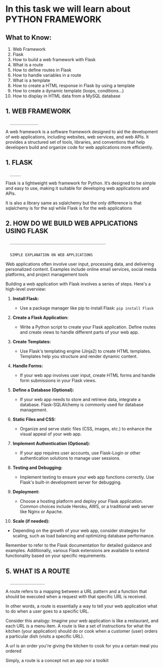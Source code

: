 # In this task we will learn about PYTHON FRAMEWORK

## What to Know:

1. Web Framework
2. Flask
3. How to build a web framework with Flask
4. What is a route 
5. How to define routes in Flask
6. How to handle variables in a route
6. What is a template
7. How to create a HTML response in Flask by using a template
8. How to create a dynamic template (loops, conditions…)
9. How to display in HTML data from a MySQL database





## 1. WEB FRAMEWORK
      _____________

A web framework is a software framework designed to aid 
the development of web applications, including websites, 
web services, and web APIs. It provides a structured set of tools, 
libraries, and conventions that help developers build and organize 
code for web applications more efficiently.


## 1. FLASK
      _____

Flask is a lightweight web framework for Python. 
It’s designed to be simple and easy to use, 
making it suitable for developing 
web applications and APIs.

It is also a library same as sqlalchemy but the 
only difference is that sqlalchemy is for the sql
while Flask is for the web applications






## 2. HOW DO WE BUILD WEB APPLICATIONS USING FLASK
      ____________________________________________
    
     
      SIMPLE EXPLANATION ON WEB APPLICATIONS

Web applications often involve user input, 
processing data, and delivering personalized 
content. Examples include online
email services, social media platforms, 
and project management tools


Building a web application with Flask involves a series of steps. 
Here's a high-level overview:

1. **Install Flask:**
   - Use a package manager like pip to install Flask: `pip install Flask`

2. **Create a Flask Application:**
   - Write a Python script to create your Flask application. Define routes and create views to handle different parts of your web app.

3. **Create Templates:**
   - Use Flask's templating engine (Jinja2) to create HTML templates. Templates help you structure and render dynamic content.

4. **Handle Forms:**
   - If your web app involves user input, create HTML forms and handle form submissions in your Flask views.

5. **Define a Database (Optional):**
   - If your web app needs to store and retrieve data, integrate a database. Flask-SQLAlchemy is commonly used for database management.

6. **Static Files and CSS:**
   - Organize and serve static files (CSS, images, etc.) to enhance the visual appeal of your web app.

7. **Implement Authentication (Optional):**
   - If your app requires user accounts, use Flask-Login or other authentication solutions to manage user sessions.

8. **Testing and Debugging:**
   - Implement testing to ensure your web app functions correctly. Use Flask's built-in development server for debugging.

9. **Deployment:**
   - Choose a hosting platform and deploy your Flask application. Common choices include Heroku, AWS, or a traditional web server like Nginx or Apache.

10. **Scale (if needed):**
   - Depending on the growth of your web app, consider strategies for scaling, such as load balancing and optimizing database performance.

Remember to refer to the Flask documentation for detailed guidance and examples. Additionally, various Flask extensions are available to extend functionality based on your specific requirements.











## 5. WHAT IS A ROUTE
      ________________

A route refers to a mapping between a URL 
pattern and a function that should be executed 
when a request with that specific URL is received.

In other words, a route is essentially a way to 
tell your web application what to do when 
a user goes to a specific URL.

Consider this analogy: Imagine your web application
is like a restaurant, and each URL is a menu item. 
A route is like a set of instructions for 
what the kitchen (your application) 
should do or cook when a customer (user) orders 
a particular dish (visits a specific URL).

A url is an order you're giving the kitchen to
cook for you a certain meal you ordered

Simply, a route is a concept not an app nor a 
toolkit









